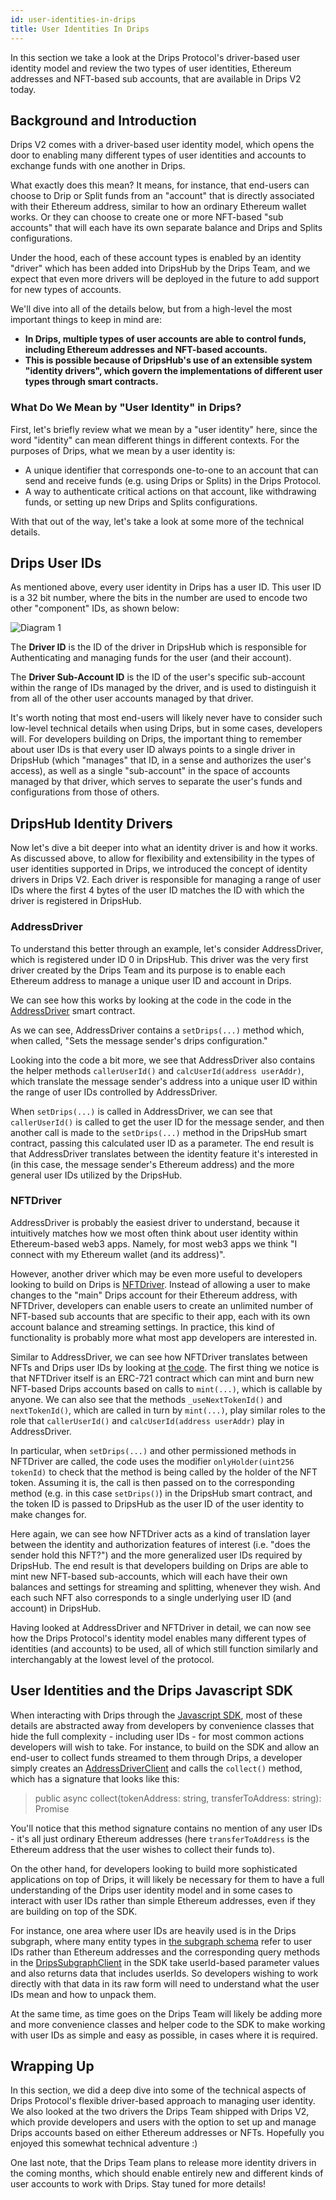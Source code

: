 ```yaml
---
id: user-identities-in-drips
title: User Identities In Drips
---
```


In this section we take a look at the Drips Protocol's driver-based user identity model and review the two types of user identities, Ethereum addresses and NFT-based sub accounts, that are available in Drips V2 today.

## Background and Introduction

Drips V2 comes with a driver-based user identity model, which opens the door to enabling many different types of user identities and accounts to exchange funds with one another in Drips.

What exactly does this mean? It means, for instance, that end-users can choose to Drip or Split funds from an "account" that is directly associated with their Ethereum address, similar to how an ordinary Ethereum wallet works. Or they can choose to create one or more NFT-based "sub accounts" that will each have its own separate balance and Drips and Splits configurations.

Under the hood, each of these account types is enabled by an identity "driver" which has been added into DripsHub by the Drips Team, and we expect that even more drivers will be deployed in the future to add support for new types of accounts.

We'll dive into all of the details below, but from a high-level the most important things to keep in mind are:

- **In Drips, multiple types of user accounts are able to control funds, including Ethereum addresses and NFT-based accounts.**
- **This is possible because of DripsHub's use of an extensible system "identity drivers", which govern the implementations of different user types through smart contracts.**

### What Do We Mean by "User Identity" in Drips?

First, let's briefly review what we mean by a "user identity" here, since the word "identity" can mean
different things in different contexts. For the purposes of Drips, what we mean by a user identity is:

- A unique identifier that corresponds one-to-one to an account that can send and receive funds (e.g. using Drips or Splits) in the Drips Protocol.
- A way to authenticate critical actions on that account, like withdrawing funds, or setting up new Drips and Splits configurations.

With that out of the way, let's take a look at some more of the technical details.

## Drips User IDs

As mentioned above, every user identity in Drips has a user ID. This user ID is a 32 bit number, where the bits in the number are used to encode two other "component" IDs, as shown below:

![Diagram 1][u1]

The **Driver ID** is the ID of the driver in DripsHub which is responsible for Authenticating and managing funds for the user (and their account).

The **Driver Sub-Account ID** is the ID of the user's specific sub-account within the range of IDs managed by the driver, and is used to distinguish it from all of the other user accounts managed by that driver.

It's worth noting that most end-users will likely never have to consider such low-level technical details when using Drips, but in some cases, developers will. For developers building on Drips, the important thing to remember about user IDs is that every user ID always points to a single driver in DripsHub (which "manages" that ID, in a sense and authorizes the user's access), as well as a single "sub-account" in the space of accounts managed by that driver, which serves to separate the user's funds and configurations from those of others.

## DripsHub Identity Drivers

Now let's dive a bit deeper into what an identity driver is and how it works. As discussed above, to allow for flexibility and extensibility in the types of user identities supported in Drips, we introduced the concept of identity drivers in Drips V2. Each driver is responsible for managing a range of user IDs where the first 4 bytes of the user ID matches the ID with which the driver is registered in DripsHub.

### AddressDriver

To understand this better through an example, let's consider AddressDriver, which is registered under ID 0 in DripsHub. This driver was the very first driver created by the Drips Team and its purpose is to enable each Ethereum address to manage a unique user ID and account in Drips.

We can see how this works by looking at the code in the code in the <a href="https://github.com/radicle-dev/drips-contracts/blob/master/src/AddressDriver.sol" target="_blank">AddressDriver</a> smart contract.

As we can see, AddressDriver contains a `setDrips(...)` method which, when called, "Sets the message sender's drips configuration." 

Looking into the code a bit more, we see that AddressDriver also contains the helper methods `callerUserId()` and `calcUserId(address userAddr)`, which translate the message sender's address into a unique user ID within the range of user IDs controlled by AddressDriver.

When `setDrips(...)` is called in AddressDriver, we can see that `callerUserId()` is called to get the user ID for the message sender, and then another call is made to the `setDrips(...)` method in the DripsHub smart contract, passing this calculated user ID as a parameter. The end result is that AddressDriver
translates between the identity feature it's interested in (in this case, the message sender's Ethereum address) and the more general user IDs utilized by
the DripsHub.

### NFTDriver

AddressDriver is probably the easiest driver to understand, because it intuitively matches how we most often think about user identity within Ethereum-based web3 apps. Namely, for most web3 apps we think "I connect with my Ethereum wallet (and its address)". 

However, another driver which may be even more useful to developers looking to build on Drips is <a href="https://github.com/radicle-dev/drips-contracts/blob/master/src/NFTDriver.sol" target="_blank">NFTDriver</a>. Instead of allowing a user to make changes to the "main" Drips account for
their Ethereum address, with NFTDriver, developers can enable users to create an unlimited number of NFT-based sub accounts that are specific to their app, each with its own account balance and streaming settings. In practice, this kind of functionality is probably more what most app developers are interested in.

Similar to AddressDriver, we can see how NFTDriver translates between NFTs and Drips user IDs by looking at <a href="https://github.com/radicle-dev/drips-contracts/blob/master/src/NFTDriver.sol" target="_blank">the code</a>. The first thing we notice is that
NFTDriver itself is an ERC-721 contract which can mint and burn new NFT-based Drips accounts based on calls to `mint(...)`, which is callable by anyone.
We can also see that the methods `_useNextTokenId()` and `nextTokenId()`, which are called in turn by `mint(...)`, play similar roles to the role that `callerUserId()` and `calcUserId(address userAddr)` play in AddressDriver.

In particular, when `setDrips(...)` and other permissioned methods in NFTDriver are called, the code uses the modifier `onlyHolder(uint256 tokenId)` to check that the
method is being called by the holder of the NFT token. Assuming it is, the call is then passed on to the corresponding method (e.g. in this case `setDrips()`) in the DripsHub smart contract, and the token ID is passed to DripsHub as the user ID of the user identity to make changes for.

Here again, we can see how NFTDriver acts as a kind of translation layer between the identity and authorization features of interest (i.e. "does the sender hold this NFT?") and the more generalized user IDs required by DripsHub. The end result is that developers building on Drips are able to mint new
NFT-based sub-accounts, which will each have their own balances and settings for streaming and splitting, whenever they wish. And each such NFT also corresponds to a single underlying user ID (and account) in DripsHub.

Having looked at AddressDriver and NFTDriver in detail, we can now see how the Drips Protocol's identity model enables many different types of identities (and accounts) to be used, all of which still function similarly and interchangably at the lowest level of the protocol.

## User Identities and the Drips Javascript SDK

When interacting with Drips through the <a href="/docs/js-sdk/drips-sdk" target="_blank">Javascript SDK</a>, most of these details are abstracted away from developers by convenience classes that hide the full complexity - including user IDs - for most common actions developers will wish to take. For instance, to build on the SDK and allow an end-user to collect funds streamed to them through Drips, a developer simply creates an [AddressDriverClient][ad] and calls the `collect()` method, which has a signature that looks like this:

> public async collect(tokenAddress: string, transferToAddress: string): Promise<ContractTransaction>

You'll notice that this method signature contains no mention of any user IDs - it's all just ordinary Ethereum addresses (here `transferToAddress` is the Ethereum address that the user wishes to collect their funds to).

On the other hand, for developers looking to build more sophisticated applications on top of Drips, it will likely be necessary for them to have a full understanding
of the Drips user identity model and in some cases to interact with user IDs rather than simple Ethereum addresses, even if they are building on top of the SDK. 

For instance,
one area where user IDs are heavily used is in the Drips subgraph, where many entity types in <a href="https://github.com/radicle-dev/drips-subgraph/blob/v2/schema.graphql" target="_blank">the subgraph schema</a> refer to user IDs rather than Ethereum addresses and the
corresponding query methods in the [DripsSubgraphClient][ds] in the SDK take userId-based parameter values and also returns data that includes userIds. So
developers wishing to work directly with that data in its raw form will need to understand what the user IDs mean and how to unpack them.

At the same time, as time goes on the Drips Team will likely be adding more and more convenience classes and helper code to the SDK to make working with
user IDs as simple and easy as possible, in cases where it is required.

## Wrapping Up

In this section, we did a deep dive into some of the technical aspects of Drips Protocol's flexible driver-based approach to managing user identity. We also looked at the two
drivers the Drips Team shipped with Drips V2, which provide developers and users with the option to set up and manage Drips accounts based on either Ethereum addresses or NFTs. Hopefully you enjoyed this somewhat technical adventure :)

One last note, that the Drips Team plans to release more identity drivers in the coming months, which should enable entirely new and different kinds of user accounts to work with Drips. Stay tuned for more details!


[ad]: https://github.com/radicle-dev/drips-js-sdk/blob/v2/src/AddressDriver/AddressDriverClient.ts
[ds]: https://github.com/radicle-dev/drips-js-sdk/blob/v2/src/DripsSubgraph/DripsSubgraphClient.ts
[u1]: /img/drips_user_identity-1.png
